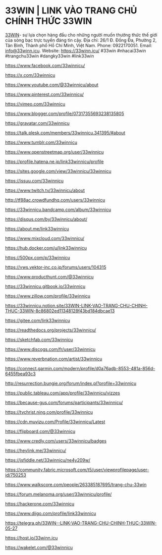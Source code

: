 # 33WIN | LINK VÀO TRANG CHỦ CHÍNH THỨC 33WIN
<a href="https://33winn.icu/">33WIN</a>- sự lựa chọn hàng đầu cho những người muốn thưởng thức thế giới của sòng bạc trực tuyến đáng tin cậy. Địa chỉ: 26/1 Đ. Đống Đa, Phường 2, Tân Bình, Thành phố Hồ Chí Minh, Việt Nam. Phone: 0922170051. Email: info@33winn.icu. Website: <a href="https://33winn.icu/">https://33winn.icu/</a> #33win #nhacai33win #trangchu33win #dangky33win #link33win

<p><a href="https://www.facebook.com/33winnicu/">https://www.facebook.com/33winnicu/</a></p>
<p><a href="https://x.com/33winnicu">https://x.com/33winnicu</a></p>
<p><a href="https://www.youtube.com/@33winnicu/about">https://www.youtube.com/@33winnicu/about</a></p>
<p><a href="https://www.pinterest.com/33winnicu/">https://www.pinterest.com/33winnicu/</a></p>
<p><a href="https://vimeo.com/33winnicu">https://vimeo.com/33winnicu</a></p>
<p><a href="https://www.blogger.com/profile/07317355693238135805">https://www.blogger.com/profile/07317355693238135805</a></p>
<p><a href="https://gravatar.com/33winnicu">https://gravatar.com/33winnicu</a></p>
<p><a href="https://talk.plesk.com/members/33winnicu.341395/#about">https://talk.plesk.com/members/33winnicu.341395/#about</a></p>
<p><a href="https://www.tumblr.com/33winnicu">https://www.tumblr.com/33winnicu</a></p>
<p><a href="https://www.openstreetmap.org/user/33winnicu">https://www.openstreetmap.org/user/33winnicu</a></p>
<p><a href="https://profile.hatena.ne.jp/link33winnicu/profile">https://profile.hatena.ne.jp/link33winnicu/profile</a></p>
<p><a href="https://sites.google.com/view/33winnicu/33winnicu">https://sites.google.com/view/33winnicu/33winnicu</a></p>
<p><a href="https://issuu.com/33winnicu">https://issuu.com/33winnicu</a></p>
<p><a href="https://www.twitch.tv/33winnicu/about">https://www.twitch.tv/33winnicu/about</a></p>
<p><a href="http://tf88ac.crowdfundhq.com/users/33winnicu">http://tf88ac.crowdfundhq.com/users/33winnicu</a></p>
<p><a href="https://33winnicu.bandcamp.com/album/33winnicu">https://33winnicu.bandcamp.com/album/33winnicu</a></p>
<p><a href="https://disqus.com/by/33winnicu/about/">https://disqus.com/by/33winnicu/about/</a></p>
<p><a href="https://about.me/link33winnicu">https://about.me/link33winnicu</a></p>
<p><a href="https://www.mixcloud.com/33winnicu/">https://www.mixcloud.com/33winnicu/</a></p>
<p><a href="https://hub.docker.com/u/link33winnicu">https://hub.docker.com/u/link33winnicu</a></p>
<p><a href="https://500px.com/p/33winnicu">https://500px.com/p/33winnicu</a></p>
<p><a href="https://vws.vektor-inc.co.jp/forums/users/104315">https://vws.vektor-inc.co.jp/forums/users/104315</a></p>
<p><a href="https://www.producthunt.com/@33winnicu">https://www.producthunt.com/@33winnicu</a></p>
<p><a href="https://33winnicu.gitbook.io/33winnicu">https://33winnicu.gitbook.io/33winnicu</a></p>
<p><a href="https://www.zillow.com/profile/33winnicu">https://www.zillow.com/profile/33winnicu</a></p>

<p><a href="https://33winnicu.notion.site/33WIN-LINK-VAO-TRANG-CHU-CHINH-THUC-33WIN-8c86802ed11348128f43bd184dbcae13">https://33winnicu.notion.site/33WIN-LINK-VAO-TRANG-CHU-CHINH-THUC-33WIN-8c86802ed11348128f43bd184dbcae13</a></p>
<p><a href="https://gitee.com/link33winnicu">https://gitee.com/link33winnicu</a></p>
<p><a href="https://readthedocs.org/projects/33winnicu/">https://readthedocs.org/projects/33winnicu/</a></p>
<p><a href="https://sketchfab.com/33winnicu">https://sketchfab.com/33winnicu</a></p>
<p><a href="https://www.discogs.com/fr/user/33winnicu">https://www.discogs.com/fr/user/33winnicu</a></p>
<p><a href="https://www.reverbnation.com/artist/33winnicu">https://www.reverbnation.com/artist/33winnicu</a></p>
<p><a href="https://connect.garmin.com/modern/profile/d0a76adb-8553-481a-856d-6455fbea93c3">https://connect.garmin.com/modern/profile/d0a76adb-8553-481a-856d-6455fbea93c3</a></p>
<p><a href="http://resurrection.bungie.org/forum/index.pl?profile=33winnicu">http://resurrection.bungie.org/forum/index.pl?profile=33winnicu</a></p>
<p><a href="https://public.tableau.com/app/profile/33winnicu/vizzes">https://public.tableau.com/app/profile/33winnicu/vizzes</a></p>
<p><a href="https://because-gus.com/forums/participants/33winnicu/">https://because-gus.com/forums/participants/33winnicu/</a></p>
<p><a href="https://tvchrist.ning.com/profile/33winnicu">https://tvchrist.ning.com/profile/33winnicu</a></p>
<p><a href="https://cdn.muvizu.com/Profile/33winnicu/Latest">https://cdn.muvizu.com/Profile/33winnicu/Latest</a></p>
<p><a href="https://flipboard.com/@33winnicu">https://flipboard.com/@33winnicu</a></p>
<p><a href="https://www.credly.com/users/33winnicu/badges">https://www.credly.com/users/33winnicu/badges</a></p>
<p><a href="https://heylink.me/33winnicu/">https://heylink.me/33winnicu/</a></p>
<p><a href="https://jsfiddle.net/33winnicu/ne4y209w/">https://jsfiddle.net/33winnicu/ne4y209w/</a></p>
<p><a href="https://community.fabric.microsoft.com/t5/user/viewprofilepage/user-id/750253">https://community.fabric.microsoft.com/t5/user/viewprofilepage/user-id/750253</a></p>
<p><a href="https://www.walkscore.com/people/263385187695/trang-chu-33win">https://www.walkscore.com/people/263385187695/trang-chu-33win</a></p>
<p><a href="https://forum.melanoma.org/user/33winnicu/profile/">https://forum.melanoma.org/user/33winnicu/profile/</a></p>
<p><a href="https://hackerone.com/33winnicu">https://hackerone.com/33winnicu</a></p>
<p><a href="https://www.diigo.com/profile/link33winnicu">https://www.diigo.com/profile/link33winnicu</a></p>
<p><a href="https://telegra.ph/33WIN--LINK-VAO-TRANG-CHU-CHINH-THUC-33WIN-05-27">https://telegra.ph/33WIN--LINK-VAO-TRANG-CHU-CHINH-THUC-33WIN-05-27</a></p>
<p><a href="https://host.io/33winn.icu">https://host.io/33winn.icu</a></p>
<p><a href="https://wakelet.com/@33winnicu">https://wakelet.com/@33winnicu</a></p>
